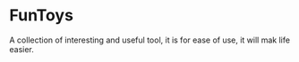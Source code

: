 # FunToys
A collection of interesting and useful tool, it is for ease of use, it will mak life easier.
